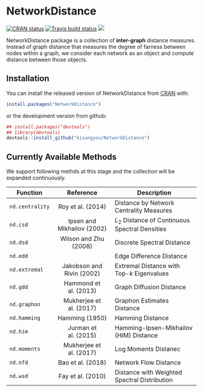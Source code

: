 
<!-- README.md is generated from README.Rmd. Please edit that file -->

# NetworkDistance

<!-- badges: start -->

[![CRAN
status](https://www.r-pkg.org/badges/version/NetworkDistance)](https://CRAN.R-project.org/package=NetworkDistance)
[![Travis build
status](https://travis-ci.org/kisungyou/NetworkDistance.svg?branch=master)](https://travis-ci.org/kisungyou/NetworkDistance)
[![](https://cranlogs.r-pkg.org/badges/NetworkDistance)](https://cran.r-project.org/package=NetworkDistance)
<!-- badges: end -->

NetworkDistance package is a collection of **inter-graph** distance
measures. Instead of graph distance that measures the degree of farness
between nodes within a graph, we consider each network as an object and
compute distance between those objects.

## Installation

You can install the released version of NetworkDistance from
[CRAN](https://CRAN.R-project.org) with:

``` r
install.packages("NetworkDistance")
```

or the development version from github:

``` r
## install.packages("devtools")
## library(devtools)
devtools::install_github("kisungyou/NetworkDistance")
```

## Currently Available Methods

We support following methds at this stage and the collection will be
expanded continuously.

| Function        |         Reference          | Description                                               |
|-----------------|:--------------------------:|-----------------------------------------------------------|
| `nd.centrality` |     Roy et al. (2014)      | Distance by Network Centrality Measures                   |
| `nd.csd`        | Ipsen and Mikhailov (2002) | *L*<sub>2</sub> Distance of Continuous Spectral Densities |
| `nd.dsd`        |   Wilson and Zhu (2008)    | Discrete Spectral Distance                                |
| `nd.edd`        |                            | Edge Difference Distance                                  |
| `nd.extremal`   | Jakobson and Rivin (2002)  | Extremal Distance with Top-*k* Eigenvalues                |
| `nd.gdd`        |   Hammond et al. (2013)    | Graph Diffusion Distance                                  |
| `nd.graphon`    |  Mukherjee et al. (2017)   | Graphon Estimates Distance                                |
| `nd.hamming`    |       Hamming (1950)       | Hamming Distance                                          |
| `nd.him`        |    Jurman et al. (2015)    | Hamming-Ipsen-Mikhailov (HIM) Distance                    |
| `nd.moments`    |  Mukherjee et al. (2017)   | Log Moments Distanec                                      |
| `nd.nfd`        |     Bao et al. (2018)      | Network Flow Distance                                     |
| `nd.wsd`        |     Fay et al. (2010)      | Distance with Weighted Spectral Distribution              |
